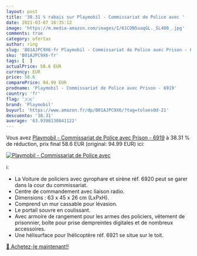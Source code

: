 ```yaml
---
layout: post
title: '38.31 % rabais sur Playmobil - Commissariat de Police avec '
date: 2021-03-07 16:35:12
image: 'https://m.media-amazon.com/images/I/61CON5uaqGL._SL400_.jpg'
comments: true
category: ofertas
author: ring
slug: 'B01AJPC9X6-fr Playmobil - Commissariat de Police avec Prison - 6919'
sku: 'B01AJPC9X6-fr'
tags: [  ]
actualPrice: 58.6 EUR
currency: EUR
price: 58.6
comparePrice: 94.99 EUR
prodname: 'Playmobil - Commissariat de Police avec Prison - 6919'
country: 'fr'
flag: '🇫🇷'
brand: 'Playmobil'
buyurl: 'https://www.amazon.fr/dp/B01AJPC9X6/?tag=tolees0d-21'
descuento: '38.31'
average: '63.9398130841122'
---
```


Vous avez [Playmobil - Commissariat de Police avec Prison - 6919](https://www.amazon.fr/dp/B01AJPC9X6/?tag=tolees0d-21)  à  38.31 % de réduction, prix final  58.6 EUR (original: 94.99 EUR) ici:

[![Playmobil - Commissariat de Police avec ](https://m.media-amazon.com/images/I/61CON5uaqGL._SL400_.jpg)](https://www.amazon.fr/dp/B01AJPC9X6/?tag=tolees0d-21)

ℹ️:

- La Voiture de policiers avec gyrophare et sirène réf. 6920 peut se garer dans la cour du commissariat.
- Centre de commandement avec liaison radio.
- Dimensions : 63 x 45 x 26 cm (LxPxH).
- Comprend un mur cassable pour lévasion.
- Le portail souvre en coulissant.
- Avec armoire de rangement pour les armes des policiers, vêtement de prisonnier, boîte pour prise dempreintes digitales et de nombreux accessoires.
- Une hélisurface pour lhélicoptère réf. 6921 se situe sur le toit.

[🛒 Achetez-le maintenant!!](https://www.amazon.fr/dp/B01AJPC9X6/?tag=tolees0d-21)
